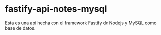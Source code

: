 # fastify-api-notes-mysql
Esta es una api hecha con el framework Fastify de Nodejs y MySQL como base de datos.
